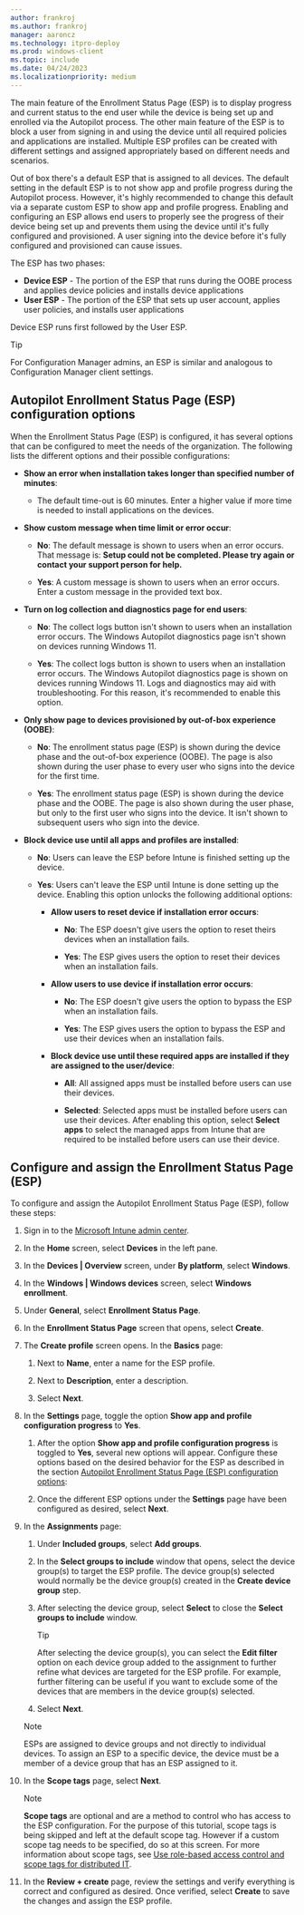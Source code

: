 ```yaml
---
author: frankroj
ms.author: frankroj
manager: aaroncz
ms.technology: itpro-deploy
ms.prod: windows-client
ms.topic: include
ms.date: 04/24/2023
ms.localizationpriority: medium
---
```


<!-- This file is shared by the following articles:

pre-provisioning/azure-ad-join-esp.md
pre-provisioning/hybrid-azure-ad-join-esp.md
self-deploying/self-deploying-esp.md
user-driven/azure-ad-join-esp.md
user-driven/hybrid-azure-ad-join-esp.md

Headings are driven by article context. -->

The main feature of the Enrollment Status Page (ESP) is to display progress and current status to the end user while the device is being set up and enrolled via the Autopilot process. The other main feature of the ESP is to block a user from signing in and using the device until all required policies and applications are installed. Multiple ESP profiles can be created with different settings and assigned appropriately based on different needs and scenarios.

Out of box there's a default ESP that is assigned to all devices. The default setting in the default ESP is to not show app and profile progress during the Autopilot process. However, it's highly recommended to change this default via a separate custom ESP to show app and profile progress. Enabling and configuring an ESP allows end users to properly see the progress of their device being set up and prevents them using the device until it's fully configured and provisioned. A user signing into the device before it's fully configured and provisioned can cause issues.

The ESP has two phases:

- **Device ESP** - The portion of the ESP that runs during the OOBE process and applies device policies and installs device applications
- **User ESP** - The portion of the ESP that sets up user account, applies user policies, and installs user applications

Device ESP runs first followed by the User ESP.

> [!TIP]
> For Configuration Manager admins, an ESP is similar and analogous to Configuration Manager client settings.

## Autopilot Enrollment Status Page (ESP) configuration options

When the Enrollment Status Page (ESP) is configured, it has several options that can be configured to meet the needs of the organization. The following lists the different options and their possible configurations:

- **Show an error when installation takes longer than specified number of minutes**:

  - The default time-out is 60 minutes. Enter a higher value if more time is needed to install applications on the devices.

- **Show custom message when time limit or error occur**:

  - **No**: The default message is shown to users when an error occurs. That message is: **Setup could not be completed. Please try again or contact your support person for help.**

  - **Yes**: A custom message is shown to users when an error occurs. Enter a custom message in the provided text box.

- **Turn on log collection and diagnostics page for end users**:

  - **No**: The collect logs button isn't shown to users when an installation error occurs. The Windows Autopilot diagnostics page isn't shown on devices running Windows 11.  

  - **Yes**: The collect logs button is shown to users when an installation error occurs. The Windows Autopilot diagnostics page is shown on devices running Windows 11. Logs and diagnostics may aid with troubleshooting. For this reason, it's recommended to enable this option.

- **Only show page to devices provisioned by out-of-box experience (OOBE)**:

  - **No**: The enrollment status page (ESP) is shown during the device phase and the out-of-box experience (OOBE). The page is also shown during the user phase to every user who signs into the device for the first time.

  - **Yes**: The enrollment status page (ESP) is shown during the device phase and the OOBE. The page is also shown during the user phase, but only to the first user who signs into the device. It isn't shown to subsequent users who sign into the device.

- **Block device use until all apps and profiles are installed**:

  - **No**: Users can leave the ESP before Intune is finished setting up the device.

  - **Yes**: Users can't leave the ESP until Intune is done setting up the device. Enabling this option unlocks the following additional options:  

    - **Allow users to reset device if installation error occurs**:  

      - **No**: The ESP doesn't give users the option to reset theirs devices when an installation fails.  

      - **Yes**: The ESP gives users the option to reset their devices when an installation fails.  

    - **Allow users to use device if installation error occurs**:

      - **No**: The ESP doesn't give users the option to bypass the ESP when an installation fails.  

      - **Yes**: The ESP gives users the option to bypass the ESP and use their devices when an installation fails.

    - **Block device use until these required apps are installed if they are assigned to the user/device**:  

      - **All**: All assigned apps must be installed before users can use their devices.  

      - **Selected**: Selected apps must be installed before users can use their devices. After enabling this option, select **Select apps** to select the managed apps from Intune that are required to be installed before users can use their device.

## Configure and assign the Enrollment Status Page (ESP)

To configure and assign the Autopilot Enrollment Status Page (ESP), follow these steps:

1. Sign in to the [Microsoft Intune admin center](https://go.microsoft.com/fwlink/?linkid=2109431).

1. In the **Home** screen, select **Devices** in the left pane.

1. In the **Devices | Overview** screen, under **By platform**, select **Windows**.

1. In the **Windows | Windows devices** screen, select **Windows enrollment**.

1. Under **General**, select **Enrollment Status Page**.

1. In the **Enrollment Status Page** screen that opens, select **Create**.

1. The **Create profile** screen opens. In the **Basics** page:

   1. Next to **Name**, enter a name for the ESP profile.

   1. Next to **Description**, enter a description.

   1. Select **Next**.

1. In the **Settings** page, toggle the option **Show app and profile configuration progress** to **Yes**.

   1. After the option **Show app and profile configuration progress** is toggled to **Yes**, several new options will appear. Configure these options based on the desired behavior for the ESP as described in the section [Autopilot Enrollment Status Page (ESP) configuration options](#autopilot-enrollment-status-page-esp-configuration-options):

   1. Once the different ESP options under the **Settings** page have been configured as desired, select **Next**.

1. In the **Assignments** page:

   1. Under **Included groups**, select **Add groups**.

   1. In the **Select groups to include** window that opens, select the device group(s) to target the ESP profile. The device group(s) selected would normally be the device group(s) created in the **Create device group** step.

   1. After selecting the device group, select **Select** to close the **Select groups to include** window.

      > [!TIP]
      >
      > After selecting the device group(s), you can select the **Edit filter** option on each device group added to the assignment to further refine what devices are targeted for the ESP profile. For example, further filtering can be useful if you want to exclude some of the devices that are members in the device group(s) selected.

   1. Select **Next**.  

    > [!NOTE]
    >
    > ESPs are assigned to device groups and not directly to individual devices. To assign an ESP to a specific device, the device must be a member of a device group that has an ESP assigned to it.

1. In the **Scope tags** page, select **Next**.

    > [!NOTE]
    >
    > **Scope tags** are optional and are a method to control who has access to the ESP configuration. For the purpose of this tutorial, scope tags is being skipped and left at the default scope tag. However if a custom scope tag needs to be specified, do so at this screen. For more information about scope tags, see [Use role-based access control and scope tags for distributed IT](/mem/intune/fundamentals/scope-tags).

1. In the **Review + create** page, review the settings and verify everything is correct and configured as desired. Once verified, select **Create** to save the changes and assign the ESP profile.
